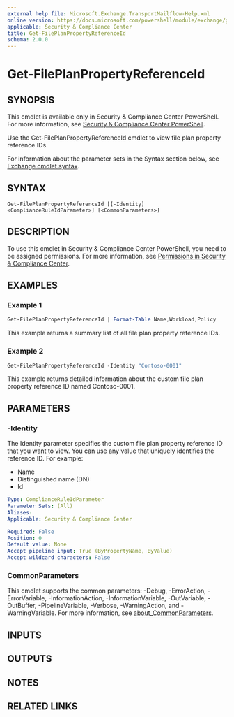 ```yaml
---
external help file: Microsoft.Exchange.TransportMailflow-Help.xml
online version: https://docs.microsoft.com/powershell/module/exchange/get-fileplanpropertyreferenceid
applicable: Security & Compliance Center
title: Get-FilePlanPropertyReferenceId
schema: 2.0.0
---
```


# Get-FilePlanPropertyReferenceId

## SYNOPSIS
This cmdlet is available only in Security & Compliance Center PowerShell. For more information, see [Security & Compliance Center PowerShell](https://docs.microsoft.com/powershell/exchange/scc-powershell).

Use the Get-FilePlanPropertyReferenceId cmdlet to view file plan property reference IDs.

For information about the parameter sets in the Syntax section below, see [Exchange cmdlet syntax](https://docs.microsoft.com/powershell/exchange/exchange-cmdlet-syntax).

## SYNTAX

```
Get-FilePlanPropertyReferenceId [[-Identity] <ComplianceRuleIdParameter>] [<CommonParameters>]
```

## DESCRIPTION
To use this cmdlet in Security & Compliance Center PowerShell, you need to be assigned permissions. For more information, see [Permissions in Security & Compliance Center](https://go.microsoft.com/fwlink/p/?LinkId=511920).

## EXAMPLES

### Example 1
```powershell
Get-FilePlanPropertyReferenceId | Format-Table Name,Workload,Policy
```

This example returns a summary list of all file plan property reference IDs.

### Example 2
```powershell
Get-FilePlanPropertyReferenceId -Identity "Contoso-0001"
```

This example returns detailed information about the custom file plan property reference ID named Contoso-0001.

## PARAMETERS

### -Identity
The Identity parameter specifies the custom file plan property reference ID that you want to view. You can use any value that uniquely identifies the reference ID. For example:

- Name
- Distinguished name (DN)
- Id

```yaml
Type: ComplianceRuleIdParameter
Parameter Sets: (All)
Aliases:
Applicable: Security & Compliance Center

Required: False
Position: 0
Default value: None
Accept pipeline input: True (ByPropertyName, ByValue)
Accept wildcard characters: False
```

### CommonParameters
This cmdlet supports the common parameters: -Debug, -ErrorAction, -ErrorVariable, -InformationAction, -InformationVariable, -OutVariable, -OutBuffer, -PipelineVariable, -Verbose, -WarningAction, and -WarningVariable. For more information, see [about_CommonParameters](https://go.microsoft.com/fwlink/p/?LinkID=113216).

## INPUTS

## OUTPUTS

## NOTES

## RELATED LINKS

